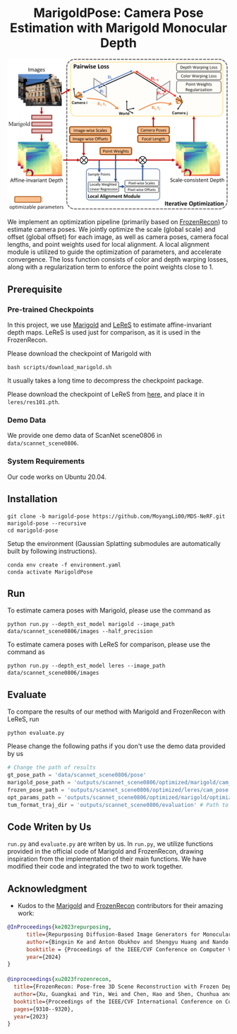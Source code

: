 <div align="center">

  <h1 align="center">MarigoldPose: Camera Pose Estimation with Marigold Monocular Depth</h1>
  <img width="800" alt="image" src="figures/method_overview.png">

</div>

We implement an optimization pipeline (primarily based on [FrozenRecon](https://github.com/aim-uofa/FrozenRecon)) to estimate camera poses. We jointly optimize the scale (global scale) and offset (global offset) for each image, as well as camera poses, camera focal lengths, and point weights used for local alignment. A local alignment module is utilized to guide the optimization of parameters, and accelerate convergence. The loss function consists of color and depth warping losses, along with a regularization term to enforce the point weights close to 1.

## Prerequisite

### Pre-trained Checkpoints
In this project, we use [Marigold](https://github.com/prs-eth/marigold) and [LeReS](https://github.com/aim-uofa/AdelaiDepth/tree/main) to estimate affine-invariant depth maps. LeReS is used just for comparison, as it is used in the FrozenRecon.

Please download the checkpoint of Marigold with
```
bash scripts/download_marigold.sh
```
It usually takes a long time to decompress the checkpoint package.

Please download the checkpoint of LeReS from [here](https://pan.baidu.com/s/1o2oVMiLRu770Fdpa65Pdbw?pwd=g3yi), and place it in `leres/res101.pth`.

### Demo Data
We provide one demo data of ScanNet scene0806 in `data/scannet_scene0806`.

### System Requirements
Our code works on Ubuntu 20.04.


## Installation
```
git clone -b marigold-pose https://github.com/MoyangLi00/MDS-NeRF.git marigold-pose --recursive
cd marigold-pose
```

Setup the environment (Gaussian Splatting submodules are automatically built by following instructions).
```
conda env create -f environment.yaml
conda activate MarigoldPose
```


## Run

To estimate camera poses with Marigold, please use the command as
```
python run.py --depth_est_model marigold --image_path data/scannet_scene0806/images --half_precision
```

To estimate camera poses with LeReS for comparison, please use the command as
```
python run.py --depth_est_model leres --image_path data/scannet_scene0806/images
```

## Evaluate

To compare the results of our method with Marigold and FrozenRecon with LeReS, run
```
python evaluate.py
```

Please change the following paths if you don't use the demo data provided by us
```python
# Change the path of results
gt_pose_path = 'data/scannet_scene0806/pose'
marigold_pose_path = 'outputs/scannet_scene0806/optimized/marigold/cam_pose'
frozen_pose_path = 'outputs/scannet_scene0806/optimized/leres/cam_pose'
opt_params_path = 'outputs/scannet_scene0806/optimized/marigold/optimized_params.pt'
tum_format_traj_dir = 'outputs/scannet_scene0806/evaluation' # Path to save the tum format trajectory file
```

## Code Writen by Us
`run.py` and `evaluate.py` are writen by us. In `run.py`, we utilize functions provided in the official code of Marigold and FrozenRecon, drawing inspiration from the implementation of their main functions. We have modified their code and integrated the two to work together.


## Acknowledgment

- Kudos to the [Marigold](https://github.com/prs-eth/marigold) and [FrozenRecon](https://github.com/aim-uofa/FrozenRecon) contributors for their amazing work:

```bibtex
@InProceedings{ke2023repurposing,
      title={Repurposing Diffusion-Based Image Generators for Monocular Depth Estimation},
      author={Bingxin Ke and Anton Obukhov and Shengyu Huang and Nando Metzger and Rodrigo Caye Daudt and Konrad Schindler},
      booktitle = {Proceedings of the IEEE/CVF Conference on Computer Vision and Pattern Recognition (CVPR)},
      year={2024}
}

@inproceedings{xu2023frozenrecon,
  title={FrozenRecon: Pose-free 3D Scene Reconstruction with Frozen Depth Models},
  author={Xu, Guangkai and Yin, Wei and Chen, Hao and Shen, Chunhua and Cheng, Kai and Zhao, Feng},
  booktitle={Proceedings of the IEEE/CVF International Conference on Computer Vision},
  pages={9310--9320},
  year={2023}
}
```